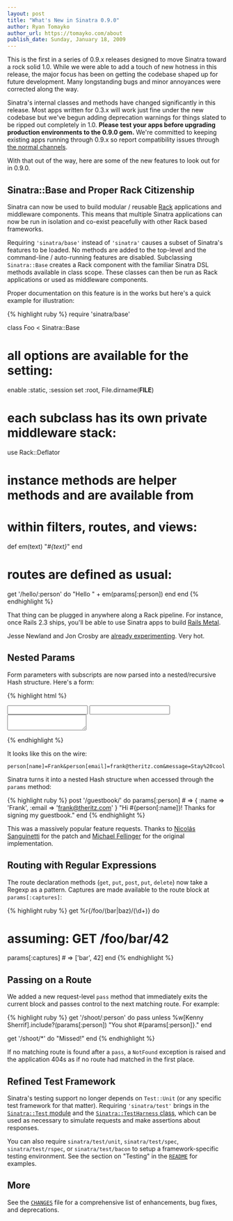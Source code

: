 ```yaml
---
layout: post
title: "What's New in Sinatra 0.9.0"
author: Ryan Tomayko
author_url: https://tomayko.com/about
publish_date: Sunday, January 18, 2009
---
```


This is the first in a series of 0.9.x releases designed to move Sinatra toward
a rock solid 1.0. While we were able to add a touch of new hotness in this
release, the major focus has been on getting the codebase shaped up for future
development. Many longstanding bugs and minor annoyances were corrected along
the way.

Sinatra's internal classes and methods have changed significantly in this
release. Most apps written for 0.3.x will work just fine under the new codebase
but we've begun adding deprecation warnings for things slated to be ripped out
completely in 1.0. __Please test your apps before upgrading production
environments to the 0.9.0 gem.__ We're committed to keeping existing apps
running through 0.9.x so report compatibility issues through
[the normal channels](/contributing.html).

With that out of the way, here are some of the new features to look out for
in 0.9.0.

## Sinatra::Base and Proper Rack Citizenship

Sinatra can now be used to build modular / reusable
[Rack](https://rack.rubyforge.org/) applications and middleware components. This
means that multiple Sinatra applications can now be run in isolation and
co-exist peacefully with other Rack based frameworks.

Requiring `'sinatra/base'` instead of `'sinatra'` causes a subset of Sinatra's
features to be loaded. No methods are added to the top-level and the
command-line / auto-running features are disabled. Subclassing `Sinatra::Base`
creates a Rack component with the familiar Sinatra DSL methods available in
class scope. These classes can then be run as Rack applications or used as
middleware components.

Proper documentation on this feature is in the works but here's a quick example
for illustration:

{% highlight ruby %}
require 'sinatra/base'

class Foo < Sinatra::Base
  # all options are available for the setting:
  enable :static, :session
  set :root, File.dirname(__FILE__)

  # each subclass has its own private middleware stack:
  use Rack::Deflator

  # instance methods are helper methods and are available from
  # within filters, routes, and views:
  def em(text)
    "<em>#{text}</em>"
  end

  # routes are defined as usual:
  get '/hello/:person' do
    "Hello " + em(params[:person])
  end
end
{% endhighlight %}

That thing can be plugged in anywhere along a Rack pipeline. For instance,
once Rails 2.3 ships, you'll be able to use Sinatra apps to build
[Rails Metal](https://weblog.rubyonrails.org/2008/12/17/introducing-rails-metal).

Jesse Newland and Jon Crosby are
[already experimenting](https://blog.joncrosby.me/post/72451217/a-world-of-middleware).
Very hot.

## Nested Params

Form parameters with subscripts are now parsed into a nested/recursive
Hash structure. Here's a form:

{% highlight html %}
<form method='POST' action='/guestbook/'>
  <input type='text' name='person[name]'>
  <input type='text' name='person[email]'>
  <textarea name='note'></textarea>
</form>
{% endhighlight %}

It looks like this on the wire:

    person[name]=Frank&person[email]=frank@theritz.com&message=Stay%20cool

Sinatra turns it into a nested Hash structure when accessed through
the `params` method:

{% highlight ruby %}
post '/guestbook/' do
  params[:person]    # => { :name => 'Frank', :email => 'frank@theritz.com' }
  "Hi #{person[:name]}! Thanks for signing my guestbook."
end
{% endhighlight %}

This was a massively popular feature requests. Thanks to
[Nicolás Sanguinetti](https://foca.tumblr.com/) for the patch and
[Michael Fellinger](https://manveru.net/about_me) for the original
implementation.

## Routing with Regular Expressions

The route declaration methods (`get`, `put`, `post`, `put`, `delete`) now
take a Regexp as a pattern. Captures are made available to the route block
at `params[:captures]`:

{% highlight ruby %}
get %r{/foo/(bar|baz)/(\d+)} do
  # assuming: GET /foo/bar/42
  params[:captures]  # => ['bar', 42]
end
{% endhighlight %}

## Passing on a Route

We added a new request-level `pass` method that immediately exits the current
block and passes control to the next matching route. For example:

{% highlight ruby %}
get '/shoot/:person' do
  pass unless %w[Kenny Sherrif].include?(params[:person])
  "You shot #{params[:person]}."
end

get '/shoot/*' do
  "Missed!"
end
{% endhighlight %}

If no matching route is found after a `pass`, a `NotFound` exception is raised
and the application 404s as if no route had matched in the first place.

## Refined Test Framework

Sinatra's testing support no longer depends on `Test::Unit` (or any
specific test framework for that matter). Requiring `'sinatra/test'` brings in
the [`Sinatra::Test` module](/api/classes/Sinatra/Test.html) and the
[`Sinatra::TestHarness` class](/api/classes/Sinatra/TestHarness.html), which can
be used as necessary to simulate requests and make assertions about responses.

You can also require `sinatra/test/unit`, `sinatra/test/spec`,
`sinatra/test/rspec`, or `sinatra/test/bacon` to setup a framework-specific
testing environment. See the section on "Testing" in the [`README`](/intro.html)
for examples.

## More

See the [`CHANGES`](./changes.html) file for a comprehensive list of
enhancements, bug fixes, and deprecations.
